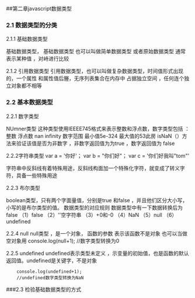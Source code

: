 ##第二章javascript数据类型

### 2.1 数据类型的分类
2.1.1 基础数据类型

基础数据类型，
基础数据类型 也可以叫做简单数据类型 或者原始数据类型 通常表示某种值 
，对峙进行比较

2.1.2 引用数据类型 
引用数据类型，也可以叫做复杂数据类型，时间值形式出现的，一个属性
和属性值后塍，无序列表集合在内存中 占据独立空间 ，任何连个独立对象都不相等

### 2.2 基本数据类型

2.2.1 数字类型

NUmner类型 这种类型使用IEEEE745格式来表示整数和浮点数，数字类型包括
：整数 浮点数 nan infinity
数字范围 最小值5e-324 最大值的53此房
isNaN（）方法来验证该值是否为非数字 ，非数字返回值为为true ，数字返回值为 false




2.2.2字符串类型
     var a = '你好'；
        var b = "你们好"；
        var c = '你们好我叫"tom"'

字符串中反斜线有着特殊用途，反斜线构面加一个特殊化字符，就变成了转义字符，具备一些特殊用途


2.2.3 布尔类型

boolean类型，只有两个字面量值，分别是true 和false ，并且他们区分大小写，小写的是布尔类型的值。
数据类型的对应规则
数据类型中有一下数据转换后为false
（1）false 
（2）''空字符串
（3）+0和-0
（4）NaN
（5）null
（6）undefined

2.2.4 null
 null类型 ，是一个对象， 函数的参数 表示该函数不是对象 也可以当做空对象用
    console.log(null+1);
        //数字类型转换为0


2.2.5 undefined
undefined表示类型未定义 ，示变量的初始值，也是函数的默认返回值。undefined是关键字，不是对象

        console.log(undefined+1);
        //undefined数字类型转换为NaN

###2.3 检验基础数据类型的方式


